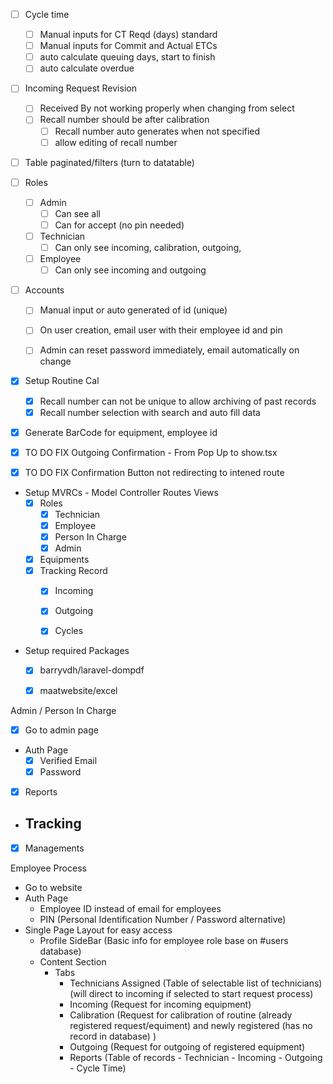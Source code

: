 


- [ ] Cycle time    
    - [ ] Manual inputs for CT Reqd (days) standard 
    - [ ] Manual inputs for Commit and Actual ETCs 
    - [ ] auto calculate queuing days, start to finish
    - [ ] auto calculate overdue
- [ ] Incoming Request Revision
    - [ ] Received By not working properly when changing from select
    - [ ] Recall number should be after calibration
        - [ ] Recall number auto generates when not specified
        - [ ] allow editing of recall number

- [ ] Table paginated/filters (turn to datatable)

- [ ] Roles
    - [ ] Admin
        - [ ] Can see all
        - [ ] Can for accept (no pin needed)
    - [ ] Technician
        - [ ] Can only see incoming, calibration, outgoing, 
    - [ ] Employee
        - [ ] Can only see incoming and outgoing

- [ ] Accounts
    - [ ] Manual input or auto generated of id (unique)
    - [ ] On user creation, email user with their employee id and pin
    - [ ] Admin can reset password immediately, email automatically on change  


- [x] Setup Routine Cal
    - [x] Recall number can not be unique to allow archiving of past records
    - [x] Recall number selection with search and auto fill data
- [x] Generate BarCode for equipment, employee id


- [x] TO DO FIX Outgoing Confirmation -  From Pop Up to show.tsx
- [x] TO DO FIX Confirmation Button not redirecting to intened route

- Setup MVRCs - Model Controller Routes Views
    - [x] Roles 
        - [x] Technician
        - [x] Employee
        - [x] Person In Charge
        - [x] Admin
    - [x] Equipments
    - [x] Tracking Record
        - [x] Incoming
        - [x] Outgoing
        - [x] Cycles


- Setup required Packages
    - [x] barryvdh/laravel-dompdf
    - [x] maatwebsite/excel



Admin / Person In Charge
- [x] Go to admin page
- Auth Page
    - [x] Verified Email
    - [x] Password

- [x] Reports
- Tracking
    - 
- [x] Managements

Employee Process
- Go to website
- Auth Page 
    - Employee ID instead of email for employees
    - PIN (Personal Identification Number / Password alternative)
- Single Page Layout for easy access
    - Profile SideBar (Basic info for employee role base on #users database)
    - Content Section 
        - Tabs
            - Technicians Assigned (Table of selectable list of technicians) (will direct to incoming if selected to start request process)
            - Incoming (Request for incoming equipment)
            - Calibration (Request for calibration of routine (already registered request/equiment) and newly registered (has no record in database) ) 
            - Outgoing (Request for outgoing of registered equipment)
            - Reports (Table of records - Technician  - Incoming - Outgoing - Cycle Time)

